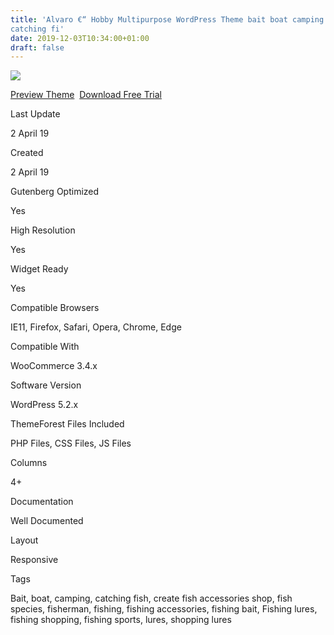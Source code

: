 ```yaml
---
title: 'Alvaro €“ Hobby Multipurpose WordPress Theme bait boat camping
catching fi'
date: 2019-12-03T10:34:00+01:00
draft: false
---
```


[![](https://2.bp.blogspot.com/-Q-zhj3U9vMM/XeYsA2RixXI/AAAAAAAAFk8/56DkWNYyiFQYLEe3XQqwNRbXzbxdBik-ACLcBGAsYHQ/s400/alvaro-n-hobby-multipurpose-wordpress-theme-download.jpg)](https://2.bp.blogspot.com/-Q-zhj3U9vMM/XeYsA2RixXI/AAAAAAAAFk8/56DkWNYyiFQYLEe3XQqwNRbXzbxdBik-ACLcBGAsYHQ/s1600/alvaro-n-hobby-multipurpose-wordpress-theme-download.jpg)

[Preview Theme](https://fxtheme.com/item/alvaro-hobby-multipurpose-wordpress-theme/22388434?s_do=preview "live Preview Alvaro €“ Hobby Multipurpose WordPress Theme")  [Download Free Trial](https://fxtheme.com/item/alvaro-hobby-multipurpose-wordpress-theme/22388434?s_do=theme6671.zip "Downnload Free Trial Alvaro €“ Hobby Multipurpose WordPress Theme")

Last Update

2 April 19

Created

2 April 19

Gutenberg Optimized

Yes

High Resolution

Yes

Widget Ready

Yes

Compatible Browsers

IE11, Firefox, Safari, Opera, Chrome, Edge

Compatible With

WooCommerce 3.4.x

Software Version

WordPress 5.2.x

ThemeForest Files Included

PHP Files, CSS Files, JS Files

Columns

4+

Documentation

Well Documented

Layout

Responsive

Tags

Bait, boat, camping, catching fish, create fish accessories shop, fish species, fisherman, fishing, fishing accessories, fishing bait, Fishing lures, fishing shopping, fishing sports, lures, shopping lures